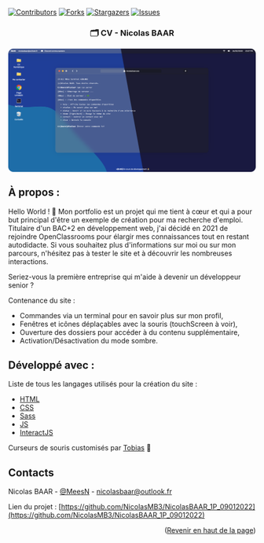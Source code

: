 [![Contributors][contributors-shield]][contributors-url]
[![Forks][forks-shield]][forks-url]
[![Stargazers][stars-shield]][stars-url]
[![Issues][issues-shield]][issues-url]

<div id="top"></div>

<div align="center">

  ### 🗂️ CV - Nicolas BAAR

<img align="center" src="./assets/images/github-header.png" alt="Présentation en image du projet"/>
</div>

## À propos :

Hello World ! 👋 Mon portfolio est un projet qui me tient à cœur et qui a pour but principal d'être un exemple de création pour ma recherche d'emploi. Titulaire d'un BAC+2 en développement web, j'ai décidé en 2021 de rejoindre OpenClassrooms pour élargir mes connaissances tout en restant autodidacte. Si vous souhaitez plus d'informations sur moi ou sur mon parcours, n'hésitez pas à tester le site et à découvrir les nombreuses interactions.

Seriez-vous la première entreprise qui m'aide à devenir un développeur senior ?

Contenance du site :
* Commandes via un terminal pour en savoir plus sur mon profil,
* Fenêtres et icônes déplaçables avec la souris (touchScreen à voir),
* Ouverture des dossiers pour accéder à du contenu supplémentaire,
* Activation/Désactivation du mode sombre.

## Développé avec :

Liste de tous les langages utilisés pour la création du site :

* [HTML](https://developer.mozilla.org/fr/docs/Web/HTML)
* [CSS](https://developer.mozilla.org/fr/docs/Web/CSS)
* [Sass](https://sass-lang.com/)
* [JS](https://developer.mozilla.org/fr/docs/Web/JavaScript)
* [InteractJS](https://interactjs.io/)

Curseurs de souris customisés par [Tobias](https://tobiasahlin.com/blog/common-mac-os-x-lion-cursors/) 👋

## Contacts

Nicolas BAAR - [@MeesN](https://nicolasbaar.fr/) - nicolasbaar@outlook.fr

Lien du projet : [https://github.com/NicolasMB3/NicolasBAAR_1P_09012022](https://github.com/NicolasMB3/NicolasBAAR_1P_09012022)

<p align="right">(<a href="#top">Revenir en haut de la page</a>)</p>

[contributors-shield]: https://img.shields.io/github/contributors/NicolasMB3/NicolasBAAR_1P_09012022.svg?style=for-the-badge
[contributors-url]: https://github.com/NicolasMB3/NicolasBAAR_1P_09012022/graphs/contributors
[forks-shield]: https://img.shields.io/github/forks/NicolasMB3/NicolasBAAR_1P_09012022.svg?style=for-the-badge
[forks-url]: https://github.com/NicolasMB3/NicolasBAAR_1P_09012022/pulse
[stars-shield]: https://img.shields.io/github/stars/NicolasMB3/NicolasBAAR_1P_09012022.svg?style=for-the-badge
[stars-url]: https://github.com/NicolasMB3/NicolasBAAR_1P_09012022/stargazers
[issues-shield]: https://img.shields.io/github/issues/NicolasMB3/NicolasBAAR_1P_09012022.svg?style=for-the-badge
[issues-url]: https://github.com/NicolasMB3/NicolasBAAR_1P_09012022/issues
